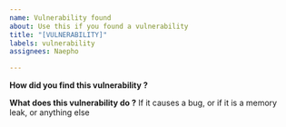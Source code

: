 ```yaml
---
name: Vulnerability found
about: Use this if you found a vulnerability
title: "[VULNERABILITY]"
labels: vulnerability
assignees: Naepho

---
```


**How did you find this vulnerability ?**

**What does this vulnerability do ?**
If it causes a bug, or if it is a memory leak, or anything else
